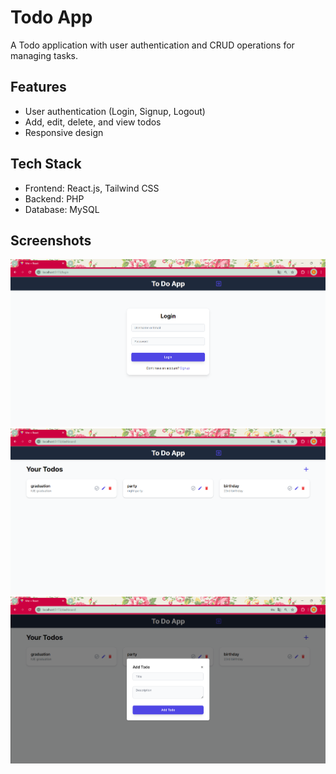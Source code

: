 # Todo App

A Todo application with user authentication and CRUD operations for managing tasks.

## Features

- User authentication (Login, Signup, Logout)
- Add, edit, delete, and view todos
- Responsive design

## Tech Stack

- Frontend: React.js, Tailwind CSS
- Backend: PHP
- Database: MySQL

## Screenshots

![Login Page](assets/login.png)
![Dashboard](assets\dashboard.png)
![Adding Task](assets\adding_task.png)

